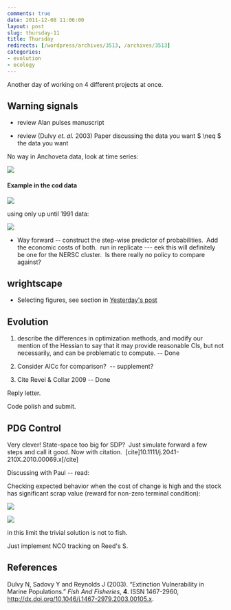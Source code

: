 ```yaml
---
comments: true
date: 2011-12-08 11:06:00
layout: post
slug: thursday-11
title: Thursday
redirects: [/wordpress/archives/3513, /archives/3513]
categories:
- evolution
- ecology
---
```


Another day of working on 4 different projects at once.


## Warning signals





	
  * review Alan pulses manuscript

	
  * review (Dulvy _et. al._ 2003) Paper discussing the data you want $ \neq $ the data you want


No way in Anchoveta data, look at time series:

![]( http://farm8.staticflickr.com/7142/6478073223_819460d349_o.png )



#### Example in the cod data


![]( http://farm8.staticflickr.com/7157/6477872559_87a539f2df_o.png )


using only up until 1991 data:

![]( http://farm8.staticflickr.com/7028/6477872503_bc33d69793_o.png )




	
  * Way forward -- construct the step-wise predictor of probabilities.  Add the economic costs of both.  run in replicate --- eek this will definitely be one for the NERSC cluster.  Is there really no policy to compare against?




## wrightscape





	
  * Selecting figures, see section in [Yesterday's post](http://www.carlboettiger.info/archives/3488)




## Evolution





	
  1. describe the differences in optimization methods, and modify our mention of the Hessian to say that it may provide reasonable CIs, but not necessarily, and can be problematic to compute. -- Done

	
  2. Consider AICc for comparison?  -- supplement?

	
  3. Cite Revel & Collar 2009 -- Done


Reply letter.

Code polish and submit.


## PDG Control


Very clever! State-space too big for SDP?  Just simulate forward a few steps and call it good. Now with citation.  [cite]10.1111/j.2041-210X.2010.00069.x[/cite]

Discussing with Paul -- read:

Checking expected behavior when the cost of change is high and the stock has significant scrap value (reward for non-zero terminal condition):

![]( http://farm8.staticflickr.com/7158/6479108919_5818e93990_o.png )


![]( http://farm8.staticflickr.com/7159/6479067329_108dc6e17d_o.png )


in this limit the trivial solution is not to fish.

Just implement NCO tracking on Reed's S.
## References

<p>Dulvy N, Sadovy Y and Reynolds J (2003).
&ldquo;Extinction Vulnerability in Marine Populations.&rdquo;
<EM>Fish And Fisheries</EM>, <B>4</B>.
ISSN 1467-2960, <a href="http://dx.doi.org/10.1046/j.1467-2979.2003.00105.x">http://dx.doi.org/10.1046/j.1467-2979.2003.00105.x</a>.
